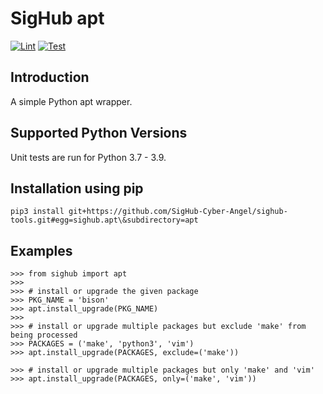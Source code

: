 # SigHub apt
[![Lint](https://github.com/SigHub-Cyber-Angel/sighub-tools/workflows/Lint%20apt/badge.svg)](https://github.com/SigHub-Cyber-Angel/sighub-tools/actions?query=workflow%3ALint%20apt)
[![Test](https://github.com/SigHub-Cyber-Angel/sighub-tools/workflows/Test%20apt/badge.svg)](https://github.com/SigHub-Cyber-Angel/dashboard-backend/actions?query=workflow%3ATest%20apt)
## Introduction
A simple Python apt wrapper.
## Supported Python Versions
Unit tests are run for Python 3.7 - 3.9.
## Installation using pip
```
pip3 install git+https://github.com/SigHub-Cyber-Angel/sighub-tools.git#egg=sighub.apt\&subdirectory=apt
```
## Examples
```
>>> from sighub import apt
>>>
>>> # install or upgrade the given package
>>> PKG_NAME = 'bison'
>>> apt.install_upgrade(PKG_NAME)
>>>
>>> # install or upgrade multiple packages but exclude 'make' from being processed
>>> PACKAGES = ('make', 'python3', 'vim')
>>> apt.install_upgrade(PACKAGES, exclude=('make'))

>>> # install or upgrade multiple packages but only 'make' and 'vim'
>>> apt.install_upgrade(PACKAGES, only=('make', 'vim'))
```
